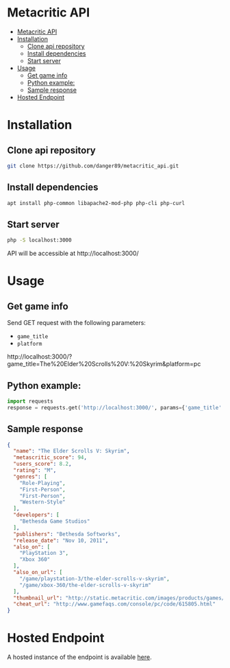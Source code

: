 # Metacritic API

- [Metacritic API](#metacritic-api)
- [Installation](#installation)
  - [Clone api repository](#clone-api-repository)
  - [Install dependencies](#install-dependencies)
  - [Start server](#start-server)
- [Usage](#usage)
  - [Get game info](#get-game-info)
  - [Python example:](#python-example)
  - [Sample response](#sample-response)
- [Hosted Endpoint](#hosted-endpoint)

# Installation

## Clone api repository

```bash
git clone https://github.com/danger89/metacritic_api.git
```

## Install dependencies

```bash
apt install php-common libapache2-mod-php php-cli php-curl
```

## Start server

```bash
php -S localhost:3000
```

API will be accessible at http://localhost:3000/

# Usage

## Get game info

Send GET request with the following parameters:
- `game_title`
- `platform`

http://localhost:3000/?game_title=The%20Elder%20Scrolls%20V:%20Skyrim&platform=pc

## Python example:

```python
import requests
response = requests.get('http://localhost:3000/', params={'game_title': 'The Elder Scrolls V: Skyrim', 'platform': 'pc'})
```

## Sample response

```json
{
  "name": "The Elder Scrolls V: Skyrim",
  "metascritic_score": 94,
  "users_score": 8.2,
  "rating": "M",
  "genres": [
    "Role-Playing",
    "First-Person",
    "First-Person",
    "Western-Style"
  ],
  "developers": [
    "Bethesda Game Studios"
  ],
  "publishers": "Bethesda Softworks",
  "release_date": "Nov 10, 2011",
  "also_on": [
    "PlayStation 3",
    "Xbox 360"
  ],
  "also_on_url": [
    "/game/playstation-3/the-elder-scrolls-v-skyrim",
    "/game/xbox-360/the-elder-scrolls-v-skyrim"
  ],
  "thumbnail_url": "http://static.metacritic.com/images/products/games/7/5988ee04196a686e107b46174f94a3ae-98.jpg",
  "cheat_url": "http://www.gamefaqs.com/console/pc/code/615805.html"
}
```

# Hosted Endpoint

A hosted instance of the endpoint is available [here](https://metacritic-api.azurewebsites.net/).